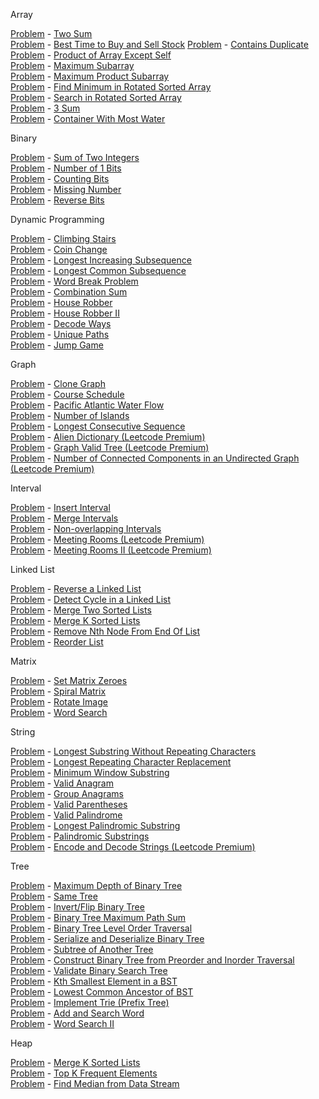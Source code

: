 Array

[Problem]() - [Two Sum](https://github.com/shukla-ankit/leetcode_cpp/blob/master/src/0001_TwoSum.cpp)  
[Problem]() - [Best Time to Buy and Sell Stock]()
[Problem]() - [Contains Duplicate]( )
[Problem]() - [Product of Array Except Self]( )  
[Problem]() - [Maximum Subarray]( )  
[Problem]() - [Maximum Product Subarray]( )  
[Problem]() - [Find Minimum in Rotated Sorted Array]( )  
[Problem]() - [Search in Rotated Sorted Array]( )  
[Problem]() - [3 Sum]( )  
[Problem]() - [Container With Most Water]( )

Binary

[Problem]() - [Sum of Two Integers]( )  
[Problem]() - [Number of 1 Bits]( )  
[Problem]() - [Counting Bits]( )  
[Problem]() - [Missing Number]( )  
[Problem]() - [Reverse Bits]( )

Dynamic Programming

[Problem]() - [Climbing Stairs]( )  
[Problem]() - [Coin Change]( )  
[Problem]() - [Longest Increasing Subsequence]( )  
[Problem]() - [Longest Common Subsequence]( )  
[Problem]() - [Word Break Problem]( )  
[Problem]() - [Combination Sum]( )  
[Problem]() - [House Robber]( )  
[Problem]() - [House Robber II]( )  
[Problem]() - [Decode Ways]( )  
[Problem]() - [Unique Paths]( )  
[Problem]() - [Jump Game]( )

Graph

[Problem]() - [Clone Graph]( )  
[Problem]() - [Course Schedule]( )  
[Problem]() - [Pacific Atlantic Water Flow]( )  
[Problem]() - [Number of Islands]( )  
[Problem]() - [Longest Consecutive Sequence]( )  
[Problem]() - [Alien Dictionary (Leetcode Premium)]( )  
[Problem]() - [Graph Valid Tree (Leetcode Premium)]( )  
[Problem]() - [Number of Connected Components in an Undirected Graph (Leetcode Premium)]( )

Interval

[Problem]() - [Insert Interval]( )  
[Problem]() - [Merge Intervals]( )  
[Problem]() - [Non-overlapping Intervals]( )  
[Problem]() - [Meeting Rooms (Leetcode Premium)]( )  
[Problem]() - [Meeting Rooms II (Leetcode Premium)]( )

Linked List

[Problem]() - [Reverse a Linked List]( )  
[Problem]() - [Detect Cycle in a Linked List]( )  
[Problem]() - [Merge Two Sorted Lists]( )  
[Problem]() - [Merge K Sorted Lists]( )  
[Problem]() - [Remove Nth Node From End Of List]( )  
[Problem]() - [Reorder List]( )

Matrix

[Problem]() - [Set Matrix Zeroes]( )  
[Problem]() - [Spiral Matrix]( )  
[Problem]() - [Rotate Image]( )  
[Problem]() - [Word Search]( )

String

[Problem]() - [Longest Substring Without Repeating Characters]( )  
[Problem]() - [Longest Repeating Character Replacement]( )  
[Problem]() - [Minimum Window Substring]( )  
[Problem]() - [Valid Anagram]( )  
[Problem]() - [Group Anagrams]( )  
[Problem]() - [Valid Parentheses]( )  
[Problem]() - [Valid Palindrome]( )  
[Problem]() - [Longest Palindromic Substring]( )  
[Problem]() - [Palindromic Substrings]( )  
[Problem]() - [Encode and Decode Strings (Leetcode Premium)]( )

Tree

[Problem]() - [Maximum Depth of Binary Tree]( )  
[Problem]() - [Same Tree]( )  
[Problem]() - [Invert/Flip Binary Tree]( )  
[Problem]() - [Binary Tree Maximum Path Sum]( )  
[Problem]() - [Binary Tree Level Order Traversal]( )  
[Problem]() - [Serialize and Deserialize Binary Tree]( )  
[Problem]() - [Subtree of Another Tree]( )  
[Problem]() - [Construct Binary Tree from Preorder and Inorder Traversal]( )  
[Problem]() - [Validate Binary Search Tree]( )  
[Problem]() - [Kth Smallest Element in a BST]( )  
[Problem]() - [Lowest Common Ancestor of BST]( )  
[Problem]() - [Implement Trie (Prefix Tree)]( )  
[Problem]() - [Add and Search Word]( )  
[Problem]() - [Word Search II]( )

Heap

[Problem]() - [Merge K Sorted Lists]( )  
[Problem]() - [Top K Frequent Elements]( )  
[Problem]() - [Find Median from Data Stream]( )  
